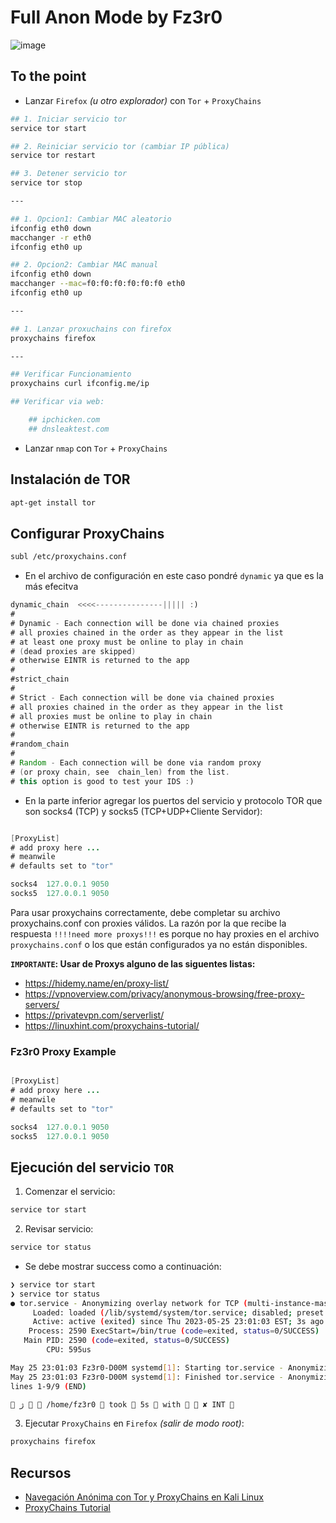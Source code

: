 # Full Anon Mode by Fz3r0

![image](https://github.com/Fz3r0/Fz3r0_-_SQLi/assets/94720207/9b85cc34-8e4d-4850-8299-8042638b0167)

## To the point

- Lanzar `Firefox` _(u otro explorador)_ con `Tor` + `ProxyChains`

````sh
## 1. Iniciar servicio tor
service tor start

## 2. Reiniciar servicio tor (cambiar IP pública)
service tor restart

## 3. Detener servicio tor
service tor stop

---

## 1. Opcion1: Cambiar MAC aleatorio
ifconfig eth0 down
macchanger -r eth0
ifconfig eth0 up

## 2. Opcion2: Cambiar MAC manual
ifconfig eth0 down
macchanger --mac=f0:f0:f0:f0:f0:f0 eth0
ifconfig eth0 up

---

## 1. Lanzar proxuchains con firefox
proxychains firefox

---

## Verificar Funcionamiento
proxychains curl ifconfig.me/ip

## Verificar via web:

    ## ipchicken.com 
    ## dnsleaktest.com

````

- Lanzar `nmap` con `Tor` + `ProxyChains`

## Instalación de TOR 

````sh
apt-get install tor
````

## Configurar ProxyChains

````sh
subl /etc/proxychains.conf
````

- En el archivo de configuración en este caso pondré `dynamic` ya que es la más efecitva

````java
dynamic_chain  <<<<---------------||||| :)
#
# Dynamic - Each connection will be done via chained proxies
# all proxies chained in the order as they appear in the list
# at least one proxy must be online to play in chain
# (dead proxies are skipped)
# otherwise EINTR is returned to the app
#
#strict_chain
#
# Strict - Each connection will be done via chained proxies
# all proxies chained in the order as they appear in the list
# all proxies must be online to play in chain
# otherwise EINTR is returned to the app
#
#random_chain
#
# Random - Each connection will be done via random proxy
# (or proxy chain, see  chain_len) from the list.
# this option is good to test your IDS :)
````
- En la parte inferior agregar los puertos del servicio y protocolo TOR que son socks4 (TCP) y socks5 (TCP+UDP+Cliente Servidor):

````java

[ProxyList]
# add proxy here ...
# meanwile
# defaults set to "tor"

socks4 	127.0.0.1 9050
socks5 	127.0.0.1 9050
````

Para usar proxychains correctamente, debe completar su archivo proxychains.conf con proxies válidos. La razón por la que recibe la respuesta `!!!!need more proxys!!!` es porque no hay proxies en el archivo `proxychains.conf` o los que están configurados ya no están disponibles.

**`IMPORTANTE`: Usar de Proxys alguno de las siguentes listas:**

- https://hidemy.name/en/proxy-list/
- https://vpnoverview.com/privacy/anonymous-browsing/free-proxy-servers/
- https://privatevpn.com/serverlist/
- https://linuxhint.com/proxychains-tutorial/

### Fz3r0 Proxy Example

````java

[ProxyList]
# add proxy here ...
# meanwile
# defaults set to "tor"

socks4 	127.0.0.1 9050
socks5 	127.0.0.1 9050
````

## Ejecución del servicio `TOR`

1. Comenzar el servicio:

````sh
service tor start
````

2. Revisar servicio:

````sh
service tor status
````

- Se debe mostrar success como a continuación:

````sh
❯ service tor start
❯ service tor status
● tor.service - Anonymizing overlay network for TCP (multi-instance-master)
     Loaded: loaded (/lib/systemd/system/tor.service; disabled; preset: disabled)
     Active: active (exited) since Thu 2023-05-25 23:01:03 EST; 3s ago
    Process: 2590 ExecStart=/bin/true (code=exited, status=0/SUCCESS)
   Main PID: 2590 (code=exited, status=0/SUCCESS)
        CPU: 595us

May 25 23:01:03 Fz3r0-D00M systemd[1]: Starting tor.service - Anonymizing overlay network for TCP (mu>
May 25 23:01:03 Fz3r0-D00M systemd[1]: Finished tor.service - Anonymizing overlay network for TCP (mu>
lines 1-9/9 (END)

 ﮊ   /home/fz3r0  took  5s  with   ✘ INT 
````

3. Ejecutar `ProxyChains` en `Firefox` _(salir de modo root)_:

````sh
proxychains firefox
````

## Recursos

- [Navegación Anónima con Tor y ProxyChains en Kali Linux](https://www.youtube.com/watch?v=3UA4Raqqu6I)
- [ProxyChains Tutorial](https://linuxhint.com/proxychains-tutorial/)
